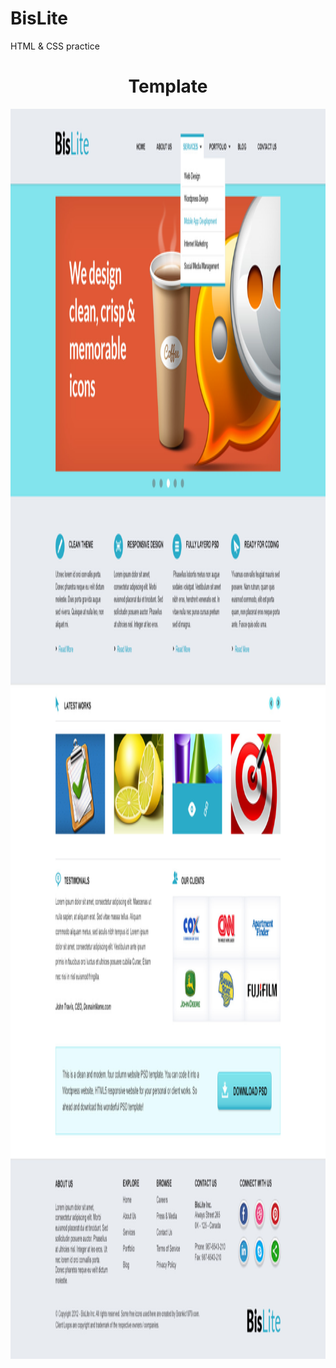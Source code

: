 # BisLite
 HTML &amp; CSS practice


<h1 align="center">Template</h1>
 <img src="img/Bislite.jpg" alt="docker" width="1000" height="2000"/>
